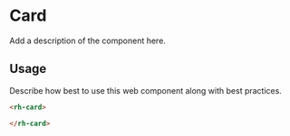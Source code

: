 # Card
Add a description of the component here.

## Usage
Describe how best to use this web component along with best practices.

```html
<rh-card>

</rh-card>
```
